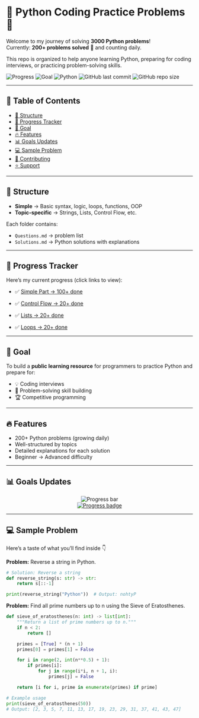# 🐍 Python Coding Practice Problems 🚀

Welcome to my journey of solving **3000 Python problems**!  
Currently: **200+ problems solved** 🎉 and counting daily.  

This repo is organized to help anyone learning Python, preparing for coding interviews, or practicing problem-solving skills.

![Progress](https://img.shields.io/badge/Problems_Solved-200%2B-brightgreen)
![Goal](https://img.shields.io/badge/Goal-3000-blue)
![Python](https://img.shields.io/badge/Made%20with-Python-yellow)
![GitHub last commit](https://img.shields.io/github/last-commit/Dev0psKing/Python-Code-Challenges)
![GitHub repo size](https://img.shields.io/github/repo-size/Dev0psKing/Python-Code-Challenges)

---

## 📑 Table of Contents
- [📂 Structure](#-structure)
- [📌 Progress Tracker](#-progress-tracker)
- [🎯 Goal](#-goal)
- [🔥 Features](#-features)
- [📊 Goals Updates](#-goals-updates)
- [💻 Sample Problem](#-sample-problem)
- [🤝 Contributing](#-contributing)
- [⭐ Support](#-support)

---

## 📂 Structure
- **Simple** → Basic syntax, logic, loops, functions, OOP  
- **Topic-specific** → Strings, Lists, Control Flow, etc.  

Each folder contains:
- `Questions.md` → problem list  
- `Solutions.md` → Python solutions with explanations  

---

## 📌 Progress Tracker  

Here’s my current progress (click links to view):  

- ✅ [Simple Part → 100+ done](https://github.com/Dev0psKing/Python-Code-Challenges/tree/master/01_Simple%20Part%20(100%2B%20Questions))  
- ✅ [Control Flow → 20+ done](https://github.com/Dev0psKing/Python-Code-Challenges/tree/master/Control%20Flow%20Questions)  
- ✅ [Lists → 20+ done](https://github.com/Dev0psKing/Python-Code-Challenges/tree/master/Lists%20Questions)  

- ✅ [Loops → 20+ done](https://github.com/Dev0psKing/Python-Code-Challenges/tree/master/Loops%20Questions)  

---

## 🎯 Goal
To build a **public learning resource** for programmers to practice Python and prepare for:  
- 💡 Coding interviews  
- 📘 Problem-solving skill building  
- 🏆 Competitive programming  

---

## 🔥 Features
- 200+ Python problems (growing daily)  
- Well-structured by topics  
- Detailed explanations for each solution  
- Beginner → Advanced difficulty  

---

## 📊 Goals Updates  

<div align="center">
  <!-- Progress bar -->
  <img alt="Progress bar" src="https://progress-bar.dev/200/?scale=3000&title=Problems%20Solved&width=500&color=2ea44f" />
  <br/>
  <a href="https://github.com/Dev0psKing/Python-Code-Challenges">
    <img alt="Progress badge" src="https://img.shields.io/badge/Progress-6.67%25-2ea44f" />
  </a>
</div>

---

## 💻 Sample Problem  

Here’s a taste of what you’ll find inside 👇

**Problem:** Reverse a string in Python.  

```python
# Solution: Reverse a string
def reverse_string(s: str) -> str:
    return s[::-1]

print(reverse_string("Python"))  # Output: nohtyP
```

**Problem:** Find all prime numbers up to n using the Sieve of Eratosthenes.

```python
def sieve_of_eratosthenes(n: int) -> list[int]:
    """Return a list of prime numbers up to n."""
    if n < 2:
        return []

    primes = [True] * (n + 1)
    primes[0] = primes[1] = False

    for i in range(2, int(n**0.5) + 1):
        if primes[i]:
            for j in range(i*i, n + 1, i):
                primes[j] = False

    return [i for i, prime in enumerate(primes) if prime]

# Example usage
print(sieve_of_eratosthenes(50))
# Output: [2, 3, 5, 7, 11, 13, 17, 19, 23, 29, 31, 37, 41, 43, 47]
```